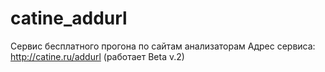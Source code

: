 catine_addurl
=============

Сервис бесплатного прогона по сайтам анализаторам
Адрес сервиса: http://catine.ru/addurl (работает Beta v.2)

